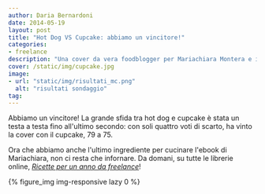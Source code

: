 ```yaml
---
author: Daria Bernardoni
date: 2014-05-19
layout: post
title: "Hot Dog VS Cupcake: abbiamo un vincitore!"
categories:
- freelance
description: "Una cover da vera foodblogger per Mariachiara Montera e il suo anniversario da freelance"
cover: /static/img/cupcake.jpg
image: 
- url: "static/img/risultati_mc.png"
  alt: "risultati sondaggio"
tag:
---
```

Abbiamo un vincitore! La grande sfida tra hot dog e cupcake è stata un testa a testa fino all'ultimo secondo: con soli quattro voti di scarto, ha vinto la cover con il cupcake, 79 a 75. 

Ora che abbiamo anche l'ultimo ingrediente per cucinare l'ebook di Mariachiara, non ci resta che infornare. Da domani, su tutte le librerie online, <em>[Ricette per un anno da freelance](http://40k.it/books/collection/unofficial/20140519_ricette_anno_freelance.html)</em>!

{% figure_img img-responsive lazy 0 %}


